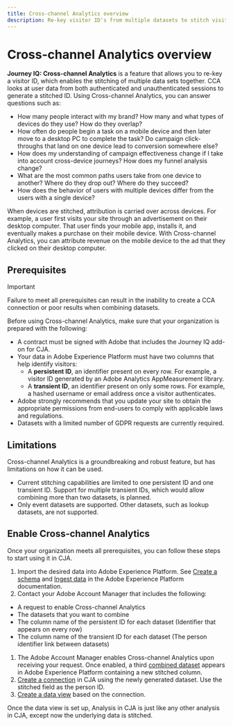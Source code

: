 ```yaml
---
title: Cross-channel Analytics overview
description: Re-key visitor ID's from multiple datasets to stitch visitors together.
---
```


# Cross-channel Analytics overview

**Journey IQ: Cross-channel Analytics** is a feature that allows you to re-key a visitor ID, which enables the stitching of multiple data sets together. CCA looks at user data from both authenticated and unauthenticated sessions to generate a stitched ID. Using Cross-channel Analytics, you can answer questions such as:

* How many people interact with my brand? How many and what types of devices do they use? How do they overlap?
* How often do people begin a task on a mobile device and then later move to a desktop PC to complete the task? Do campaign click-throughs that land on one device lead to conversion somewhere else?
* How does my understanding of campaign effectiveness change if I take into account cross-device journeys? How does my funnel analysis change?
* What are the most common paths users take from one device to another? Where do they drop out? Where do they succeed?
* How does the behavior of users with multiple devices differ from the users with a single device?

When devices are stitched, attribution is carried over across devices. For example, a user first visits your site through an advertisement on their desktop computer. That user finds your mobile app, installs it, and eventually makes a purchase on their mobile device. With Cross-channel Analytics, you can attribute revenue on the mobile device to the ad that they clicked on their desktop computer.

## Prerequisites

>[!IMPORTANT]
>
>Failure to meet all prerequisites can result in the inability to create a CCA connection or poor results when combining datasets.

Before using Cross-channel Analytics, make sure that your organization is prepared with the following:

* A contract must be signed with Adobe that includes the Journey IQ add-on for CJA.
* Your data in Adobe Experience Platform must have two columns that help identify visitors:
  * A **persistent ID**, an identifier present on every row. For example, a visitor ID generated by an Adobe Analytics AppMeasurement library.
  * A **transient ID**, an identifier present on only some rows. For example, a hashed username or email address once a visitor authenticates.
* Adobe strongly recommends that you update your site to obtain the appropriate permissions from end-users to comply with applicable laws and regulations.
* Datasets with a limited number of GDPR requests are currently required.

## Limitations

Cross-channel Analytics is a groundbreaking and robust feature, but has limitations on how it can be used.

* Current stitching capabilities are limited to one persistent ID and one transient ID. Support for multiple transient IDs, which would allow combining more than two datasets, is planned.
* Only event datasets are supported. Other datasets, such as lookup datasets, are not supported.

## Enable Cross-channel Analytics

Once your organization meets all prerequisites, you can follow these steps to start using it in CJA.

1. Import the desired data into Adobe Experience Platform. See [Create a schema](https://docs.adobe.com/content/help/en/experience-platform/xdm/tutorials/create-schema-ui.html) and [Ingest data](https://docs.adobe.com/content/help/en/experience-platform/ingestion/home.html) in the Adobe Experience Platform documentation.
1. Contact your Adobe Account Manager that includes the following:
  * A request to enable Cross-channel Analytics
  * The datasets that you want to combine
  * The column name of the persistent ID for each dataset (Identifier that appears on every row)
  * The column name of the transient ID for each dataset (The person identifier link between datasets)
1. The Adobe Account Manager enables Cross-channel Analytics upon receiving your request. Once enabled, a third [combined dataset](../combined-dataset.md) appears in Adobe Experience Platform containing a new stitched column.
1. [Create a connection](../create-connection.md) in CJA using the newly generated dataset. Use the stitched field as the person ID.
1. [Create a data view](/help/data-views/create-dataview.md) based on the connection.

Once the data view is set up, Analysis in CJA is just like any other analysis in CJA, except now the underlying data is stitched.
